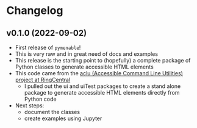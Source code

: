 # Changelog

<!--next-version-placeholder-->

## v0.1.0 (2022-09-02)

- First release of `pymenable`!
- This is very raw and in great need of docs and examples
- This release is the starting point to (hopefully) a complete package of Python classes to generate accessible HTML elements
- This code came from the [aclu (Accessible Command Line Utilities) project at RingCentral](https://github.com/ringcentral/aclu)
    - I pulled out the ui and uiTest packages to create a stand alone package to generate accessible HTML elements directly from Python code
- Next steps:
    - document the classes
    - create examples using Jupyter
